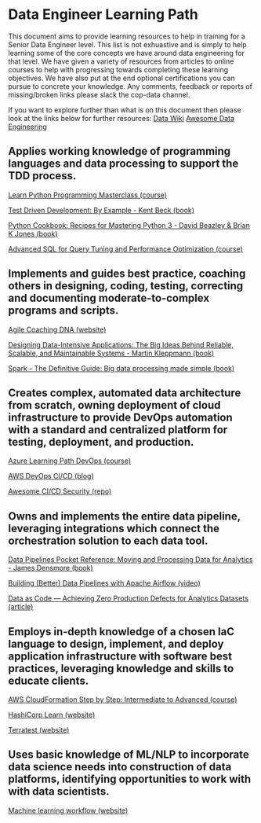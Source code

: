 # Data Engineer Learning Path

This document aims to provide learning resources to help in training for a Senior Data Engineer level. This list is not exhuastive and is simply to help learning some of the core concepts we have around data engineering for that level. We have given a variety of resources from articles to online courses to help with progressing towards completing these learning objectives. We have also put at the end optional certifications you can pursue to concrete your knowledge. Any comments, feedback or reports of missing/broken links please slack the cop-data channel. 

If you want to explore further than what is on this document then please look at the links below for further resources:
[Data Wiki](https://dataengineering.wiki/Learning+Resources)
[Awesome Data Engineering](https://awesomedataengineering.com/)

## Applies working knowledge of programming languages and data processing to support the TDD process.

[Learn Python Programming Masterclass (course)](https://www.udemy.com/course/python-the-complete-python-developer-course/)

[Test Driven Development: By Example - Kent Beck (book)](https://www.amazon.co.uk/Test-Driven-Development-Addison-Wesley-Signature/dp/0321146530)

[Python Cookbook: Recipes for Mastering Python 3 - David Beazley & Brian K Jones (book)](https://www.amazon.co.uk/Python-Cookbook-David-Beazley/dp/1449340377)

[Advanced SQL for Query Tuning and Performance Optimization (course)](https://www.linkedin.com/learning/advanced-sql-for-query-tuning-and-performance-optimization)

## Implements and guides best practice, coaching others in designing, coding, testing, correcting and documenting moderate-to-complex programs and scripts.

[Agile Coaching DNA (website)](https://medium.com/changingdojo/the-agile-coaching-dna-ba5611ef9701)

[Designing Data-Intensive Applications: The Big Ideas Behind Reliable, Scalable, and Maintainable Systems - Martin Kleppmann (book)](https://www.amazon.co.uk/Designing-Data-Intensive-Applications-Reliable-Maintainable/dp/1449373321)

[Spark - The Definitive Guide: Big data processing made simple (book)](https://www.amazon.co.uk/Spark-Definitive-Guide-Bill-Chambers/dp/1491912219)

## Creates complex, automated data architecture from scratch, owning deployment of cloud infrastructure to provide DevOps automation with a standard and centralized platform for testing, deployment, and production.

[Azure Learning Path DevOps (course)](https://docs.microsoft.com/en-us/learn/paths/evolve-your-devops-practices/)

[AWS DevOps CI/CD (blog)](https://aws.amazon.com/blogs/devops/tag/ci-cd/)

[Awesome CI/CD Security (repo)](https://github.com/myugan/awesome-cicd-security)

## Owns and implements the entire data pipeline, leveraging integrations which connect the orchestration solution to each data tool.

[Data Pipelines Pocket Reference: Moving and Processing Data for Analytics - James Densmore (book)](https://www.oreilly.com/library/view/data-pipelines-pocket/9781492087823/)

[Building (Better) Data Pipelines with Apache Airflow (video)](https://www.youtube.com/watch?v=6eNiCLanXJY)

[Data as Code — Achieving Zero Production Defects for Analytics Datasets (article)](https://towardsdatascience.com/data-as-code-achieving-zero-production-defects-for-analytics-datasets-824251339952)


## Employs in-depth knowledge of a chosen IaC language to design, implement, and deploy application infrastructure with software best practices, leveraging knowledge and skills to educate clients.

[AWS CloudFormation Step by Step: Intermediate to Advanced (course)](https://www.udemy.com/course/aws-cloudformation-step-by-step-intermediate-to-advanced/)

[HashiCorp Learn (website)](https://learn.hashicorp.com/terraform)

[Terratest (website)](https://terratest.gruntwork.io/docs/getting-started/quick-start/)

## Uses basic knowledge of ML/NLP to incorporate data science needs into construction of data platforms, identifying opportunities to work with with data scientists.

[Machine learning workflow (website)](https://cloud.google.com/ai-platform/docs/ml-solutions-overview)




